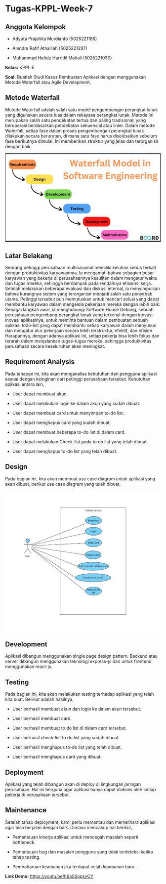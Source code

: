 # **Tugas-KPPL-Week-7**

## **Anggota Kelompok**

- Adyuta Prajahita Murdianto (5025221186)
  
- Alendra Rafif Athaillah (5025221297)
  
- Muhammad Hafidz Harridil Mahali (5025221030)

**Kelas:** KPPL E

**Soal:** Buatlah  Studi Kasus Pembuatan Aplikasi dengan menggunakan Metode Waterfall atau Agile Develepment,

## **Metode Waterfall**

Metode Waterfall adalah salah satu model pengembangan perangkat lunak yang digunakan secara luas dalam rekayasa perangkat lunak. Metode ini merupakan salah satu pendekatan tertua dan paling tradisional, yang beroperasi berdasarkan pendekatan sekuensial atau linier. Dalam metode Waterfall, setiap fase dalam proses pengembangan perangkat lunak dilakukan secara berurutan, di mana satu fase harus diselesaikan sebelum fase berikutnya dimulai. Ini memberikan struktur yang jelas dan terorganisir dengan baik.

![waterfall](Screenshot/waterfall.png)

## **Latar Belakang**

Seorang petinggi perusahaan multinasional memiliki keluhan serius terkait dengan produktivitas karyawannya. Ia mengamati bahwa sebagian besar karyawan yang bekerja di perusahaannya kesulitan dalam mengatur waktu dan tugas mereka, sehingga berdampak pada rendahnya efisiensi kerja. Setelah melakukan beberapa evaluasi dan diskusi internal, ia menyimpulkan bahwa kurangnya sistem yang terorganisir menjadi salah satu penyebab utama. Petinggi tersebut pun memutuskan untuk mencari solusi yang dapat membantu karyawan dalam mengelola pekerjaan mereka dengan lebih baik. Sebagai langkah awal, ia menghubungi Software House Gebang, sebuah perusahaan pengembang perangkat lunak yang terkenal dengan inovasi-inovasi aplikasinya, untuk meminta bantuan dalam pembuatan sebuah aplikasi todo-list yang dapat membantu setiap karyawan dalam menyusun dan mengatur alur pekerjaan secara lebih terstruktur, efektif, dan efisien. Harapannya, dengan adanya aplikasi ini, setiap pekerja bisa lebih fokus dan terarah dalam menjalankan tugas-tugas mereka, sehingga produktivitas perusahaan secara keseluruhan akan meningkat.

## **Requirement Analysis**

Pada tahapan ini, kita akan menganalisa kebutuhan dari pengguna aplikasi sesuai dengan keinginan dari petinggi perusahaan tersebut. Kebutuhan aplikasi antara lain,

- User dapat membuat akun.

- User dapat melakukan login ke dalam akun yang sudah dibuat.

- User dapat membuat card untuk menyimpan to-do list.

- User dapat menghapus card yang sudah dibuat.

- User dapat membuat beberapa to-do list di dalam card.

- User dapat melakukan Check-list pada to do list yang telah dibuat.

- User dapat menghapus to-do list yang telah dibuat.

## **Design**

Pada bagian ini, kita akan membuat use case diagram untuk aplikasi yang akan dibuat, berikut use case diagram yang telah dibuat,

![usecase](Screenshot/usecase.png)

## **Development**

Aplikasi dibangun menggunakan single page design pattern. Backend atau server dibangun menggunakan teknologi express-js dan untuk frontend menggunakan react-js.


## **Testing**

Pada bagian ini, kita akan melakukan testing terhadap aplikasi yang telah kita buat. Berikut adalah hasilnya,

- User berhasil membuat akun dan login ke dalam akun tersebut.

- User berhasil membuat card.

- User berhasil membuat to do list di dalam card tersebut.

- User berhasil check-list to do list yang sudah dibuat.

- User berhasil menghapus to-do list yang telah dibuat.

- User berhasil menghapus card yang dibuat.

## **Deployment**

Aplikasi yang telah dibangun akan di deploy di lingkungan jaringan perusahaan. Hal ini berguna agar aplikasi hanya dapat diakses oleh setiap pekerja di perusahaan tersebut.

## **Maintenance**

Setelah tahap deployment, kami perlu memantau dan memelihara aplikasi agar bisa berjalan dengan baik. Dimana mencakup hal berikut,

- Pemantauan kinerja aplikasi untuk mencegah masalah seperti bottleneck.

- Pemantauan bug dan masalah pengguna yang tidak terdeteksi ketika tahap testing.

- Pembaharuan keamanan jika terdapat celah keamanan baru.

**Link Demo:** https://youtu.be/h6a0SppxyCY

